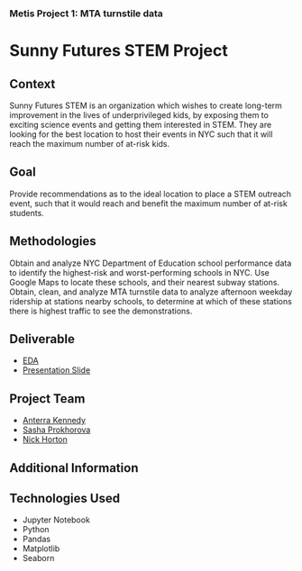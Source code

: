 ### Metis Project 1: MTA turnstile data 

# Sunny Futures STEM Project

## Context

Sunny Futures STEM is an organization which wishes to create long-term improvement in the lives of underprivileged kids, by exposing them to exciting science events and getting them interested in STEM. They are looking for the best location to host their events in NYC such that it will reach the maximum number of at-risk kids. 

## Goal
Provide recommendations as to the ideal location to place a STEM outreach event, such that it would reach and benefit the maximum number of at-risk students. 

## Methodologies
Obtain and analyze NYC Department of Education school performance data to identify the highest-risk and worst-performing schools in NYC. 
Use Google Maps to locate these schools, and their nearest subway stations. 
Obtain, clean, and analyze MTA turnstile data to analyze afternoon weekday ridership at stations nearby schools, to determine at which of these stations there is highest traffic to see the demonstrations. 

## Deliverable
* [EDA](https://github.com/anterra/mta-data/blob/master/FINAL%20PROJECT.ipynb)
* [Presentation Slide](https://github.com/anterra/mta-data/blob/master/Sunny%20Futures%20STEM%20Project.pdf)

## Project Team
* [Anterra Kennedy](github.com/anterra)
* [Sasha Prokhorova](github.com/sasha-talks-tech)
* [Nick Horton](github.com/nhorton04)

## Additional Information

## Technologies Used
* Jupyter Notebook
* Python
* Pandas
* Matplotlib
* Seaborn
